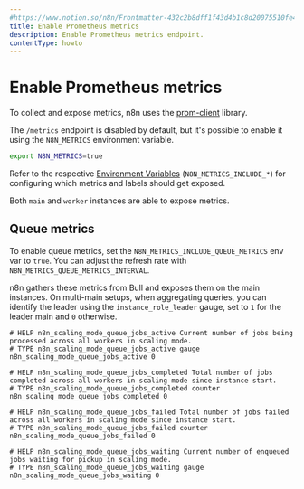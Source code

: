 ```yaml
---
#https://www.notion.so/n8n/Frontmatter-432c2b8dff1f43d4b1c8d20075510fe4
title: Enable Prometheus metrics 
description: Enable Prometheus metrics endpoint.
contentType: howto
---
```


# Enable Prometheus metrics 

To collect and expose metrics, n8n uses the [prom-client](https://www.npmjs.com/package/prom-client) library.

The `/metrics` endpoint is disabled by default, but it's possible to enable it using the `N8N_METRICS` environment variable.

```bash
export N8N_METRICS=true
```

Refer to the respective [Environment Variables](/hosting/configuration/environment-variables/endpoints.md) (`N8N_METRICS_INCLUDE_*`) for configuring which metrics and labels should get exposed.

Both `main` and `worker` instances are able to expose metrics.

## Queue metrics

To enable queue metrics, set the `N8N_METRICS_INCLUDE_QUEUE_METRICS` env var to `true`. You can adjust the refresh rate with `N8N_METRICS_QUEUE_METRICS_INTERVAL`.

n8n gathers these metrics from Bull and exposes them on the main instances. On multi-main setups, when aggregating queries, you can identify the leader using the `instance_role_leader` gauge, set to `1` for the leader main and `0` otherwise.

```
# HELP n8n_scaling_mode_queue_jobs_active Current number of jobs being processed across all workers in scaling mode.
# TYPE n8n_scaling_mode_queue_jobs_active gauge
n8n_scaling_mode_queue_jobs_active 0

# HELP n8n_scaling_mode_queue_jobs_completed Total number of jobs completed across all workers in scaling mode since instance start.
# TYPE n8n_scaling_mode_queue_jobs_completed counter
n8n_scaling_mode_queue_jobs_completed 0

# HELP n8n_scaling_mode_queue_jobs_failed Total number of jobs failed across all workers in scaling mode since instance start.
# TYPE n8n_scaling_mode_queue_jobs_failed counter
n8n_scaling_mode_queue_jobs_failed 0

# HELP n8n_scaling_mode_queue_jobs_waiting Current number of enqueued jobs waiting for pickup in scaling mode.
# TYPE n8n_scaling_mode_queue_jobs_waiting gauge
n8n_scaling_mode_queue_jobs_waiting 0
```

